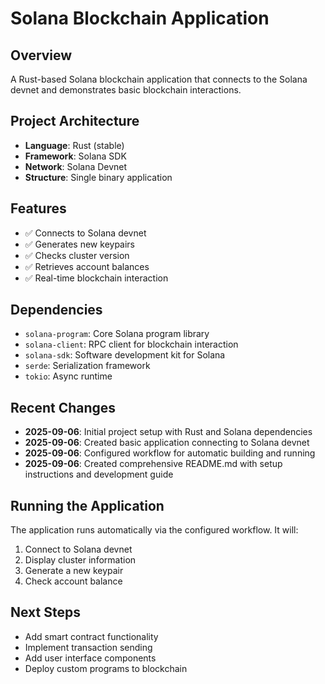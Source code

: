# Solana Blockchain Application

## Overview
A Rust-based Solana blockchain application that connects to the Solana devnet and demonstrates basic blockchain interactions.

## Project Architecture
- **Language**: Rust (stable)
- **Framework**: Solana SDK
- **Network**: Solana Devnet
- **Structure**: Single binary application

## Features
- ✅ Connects to Solana devnet
- ✅ Generates new keypairs
- ✅ Checks cluster version
- ✅ Retrieves account balances
- ✅ Real-time blockchain interaction

## Dependencies
- `solana-program`: Core Solana program library
- `solana-client`: RPC client for blockchain interaction
- `solana-sdk`: Software development kit for Solana
- `serde`: Serialization framework
- `tokio`: Async runtime

## Recent Changes
- **2025-09-06**: Initial project setup with Rust and Solana dependencies
- **2025-09-06**: Created basic application connecting to Solana devnet
- **2025-09-06**: Configured workflow for automatic building and running
- **2025-09-06**: Created comprehensive README.md with setup instructions and development guide

## Running the Application
The application runs automatically via the configured workflow. It will:
1. Connect to Solana devnet
2. Display cluster information
3. Generate a new keypair
4. Check account balance

## Next Steps
- Add smart contract functionality
- Implement transaction sending
- Add user interface components
- Deploy custom programs to blockchain